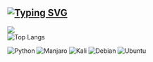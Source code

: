 [![Typing SVG](https://readme-typing-svg.herokuapp.com?color=%2336BCF7&lines=Python+developer)](https://vk.com/d.grhv)  
----
![](https://komarev.com/ghpvc/?username=thedeaddan&color=blueviolet&style=for-the-badge)  
![Top Langs](https://github-readme-stats.vercel.app/api/top-langs/?username=thedeaddan&layout=compact&theme=radical)  

![Python](https://img.shields.io/badge/python-3670A0?style=for-the-badge&logo=python&logoColor=ffdd54)
![Manjaro](https://img.shields.io/badge/Manjaro-35BF5C?style=for-the-badge&logo=Manjaro&logoColor=white)
![Kali](https://img.shields.io/badge/Kali-268BEE?style=for-the-badge&logo=kalilinux&logoColor=white)
![Debian](https://img.shields.io/badge/Debian-D70A53?style=for-the-badge&logo=debian&logoColor=white)
![Ubuntu](https://img.shields.io/badge/Ubuntu-E95420?style=for-the-badge&logo=ubuntu&logoColor=white)

